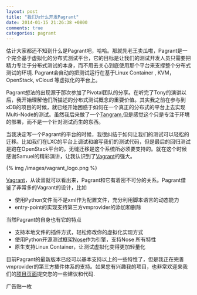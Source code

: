 ```yaml
---
layout: post
title: "我们为什么开发Pagrant"
date: 2014-01-15 21:26:38 +0800
comments: true
categories: pagrant
---
```


估计大家都还不知到什么是Pagrant吧，哈哈。那就先老王卖瓜啦，Pagrant是一个完全基于虚拟化的分布式测试平台，它的目标是让我们的测试开发人员只需要把精力专注于分布式测试的本身，而不用去关心到底使用那个平台来支撑整个分布式测试的环境. Pagrant会自动的把测试运行在基于Linux Container , KVM，OpenStack, vCloud 等虚拟化的平台上。

Pagrant想法的出现源于那次参加了Pivotal团队的分享。在听完了Tony的演讲以后，我开始理解他们所描述的分布式测试概念的重要价值。其实我之前在参与到xDB的项目的时候，就已经开始困惑于如何在一个真正的分布式的平台上去实现Multi-Node的测试。虽然我后来做了一个[Tangram](http://www.infoq.com/cn/presentations/automated-test-environment-deploy-based-on-virtualization-technology),但是感觉这个只是专注于环境的部署，而不是一个针对测试而生的东西。

当我决定写一个Pagrant的平台的时候，我很纠结于如何让我们的测试可以轻松的迁移。比如我们在LXC的平台上调试和编写我们的测试代码，但是最后的回归测试是跑在OpenStack平台的。无缝迁移是这个系统所必须要支持的。就在这个时候感谢Samuel的精彩演讲，让我认识到了[Vagrant](http://www.vagrantup.com)的强大。

{% img /images/vagrant_logo.png %}

[Vagrant](http://www.vagrantup.com)，从读音就可以看出来，Pagrant和它有着密不可分的关系。Pagrant借鉴了非常多的Vagrant的设计，比如

* 使用Python文件而不是xml作为配置文件，充分利用脚本语言的动态能力
* entry-point的实现支持第三方vmprovider的添加和删除

当然Pagrant的自身也有它的特点

* 支持本地文件的插件方式，轻松修改你的虚拟化实现方式
* 使用Python开源测试框架[Nose](https://nose.readthedocs.org/en/latest/)作为引擎，支持Nose 所有特性
* 原生支持Linux Container，让测试虚拟化变得更加轻量化

目前Pagrant的最新版本已经可以基本支持以上的一些特性了，但是我正在完善vmprovider的第三方插件体系的支持。如果您有兴趣我的项目，也非常欢迎来我们的[项目页面](https://github.com/markshao/pagrant)提交您的一些建议和代码.

广告贴一枚